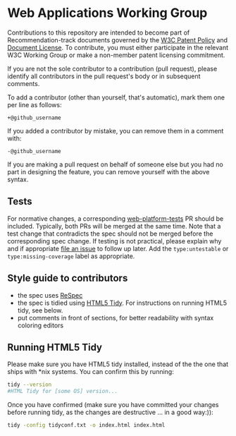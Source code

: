 # Web Applications Working Group

Contributions to this repository are intended to become part of Recommendation-track documents
governed by the [W3C Patent Policy](http://www.w3.org/Consortium/Patent-Policy/) and
[Document License](http://www.w3.org/Consortium/Legal/copyright-documents). To contribute, you must
either participate in the relevant W3C Working Group or make a non-member patent licensing
commitment.

If you are not the sole contributor to a contribution (pull request), please identify all
contributors in the pull request's body or in subsequent comments.

To add a contributor (other than yourself, that's automatic), mark them one per line as follows:

```
+@github_username
```

If you added a contributor by mistake, you can remove them in a comment with:

```
-@github_username
```

If you are making a pull request on behalf of someone else but you had no part in designing the
feature, you can remove yourself with the above syntax.

## Tests

For normative changes, a corresponding
[web-platform-tests](https://github.com/web-platform-tests/wpt) PR should be included. Typically,
both PRs will be merged at the same time. Note that a test change that contradicts the spec should
not be merged before the corresponding spec change. If testing is not practical, please explain why
and if appropriate [file an issue](https://github.com/web-platform-tests/wpt/issues/new) to follow
up later. Add the `type:untestable` or `type:missing-coverage` label as appropriate.

## Style guide to contributors

- the spec uses [ReSpec](https://github.com/w3c/respec/wiki)
- the spec is tidied using [HTML5 Tidy](https://github.com/w3c/tidy-html5). For
  instructions on running HTML5 tidy, see below.
- put comments in front of sections, for better readability with
  syntax coloring editors

## Running HTML5 Tidy

Please make sure you have HTML5 tidy installed, instead of
the the one that ships with \*nix systems. You can confirm this by running:

```bash
tidy --version
#HTML Tidy for [some OS] version...
```

Once you have confirmed (make sure you have committed your changes before
running tidy, as the changes are destructive ... in a good way:)):

```bash
tidy -config tidyconf.txt -o index.html index.html
```
